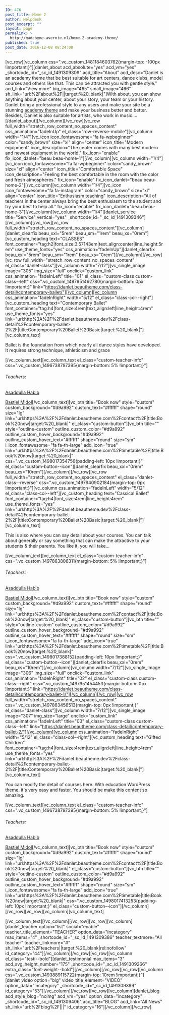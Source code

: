 ```yaml
---
ID: 476
post_title: Home 2
author: Helpdesk
post_excerpt: ""
layout: page
permalink: >
  http://madebyme-avernie.nl/home-2-academy-theme/
published: true
post_date: 2016-12-08 08:24:00
---
```

[vc_row][vc_column css=".vc_custom_1481184603762{margin-top: -100px !important;}"][danlet_about acd_absolute="yes" acd_vm="yes" _shortcode_id="_sc_id_1491309309" acd_title="About" acd_desc="Danlet is an academy theme that be best suitable for art centers, dance clubs, model courses and others like that. This can be attracted you with gentle style." acd_link="View more" big_image="465" small_image="466" sh_link="url:%2Fabout%2F||target:%20_blank|"]With about, you can show anything about your center, about your story, your team or your history. Danlet bring a professional style to any users and make your site be a stunning <a href="http://danlet.beautheme.com/home-2-academy-theme/" target="_blank" rel="noopener noreferrer">academy theme</a> and make your business better and better. Besides, Danlet is also suitable for artists, who work in music….[/danlet_about][/vc_column][/vc_row][vc_row full_width="stretch_row_content_no_spaces_content" css_animation="fadeInUp" el_class="row-reverse-mobile"][vc_column width="1/4"][vc_icon icon_fontawesome="fa fa-wpbeginner" color="sandy_brown" size="xl" align="center" icon_title="Modern equipment" icon_description="The center comes with many best modern and newest equipment in the world." fix_icon="enable" fix_icon_danlet="beau beau-home-1"][/vc_column][vc_column width="1/4"][vc_icon icon_fontawesome="fa fa-wpbeginner" color="sandy_brown" size="xl" align="center" icon_title="Comfortable Space" icon_description="Feeling the best comfortable in the room with the color and fresh atmospheres." fix_icon="enable" fix_icon_danlet="beau beau-home-2"][/vc_column][vc_column width="1/4"][vc_icon icon_fontawesome="fa fa-instagram" color="sandy_brown" size="xl" align="center" icon_title="Enthusiasm teaching" icon_description="All of teachers in the center always bring the best enthusiasm to the student and try your best to help all." fix_icon="enable" fix_icon_danlet="beau beau-home-3"][/vc_column][vc_column width="1/4"][danlet_service title="Service" vertical="yes" _shortcode_id="_sc_id_1491309346"][/vc_column][/vc_row][vc_row full_width="stretch_row_content_no_spaces_content"][vc_column][danlet_clearfix beau_xxl="5rem" beau_sm="1rem" beau_xs="0rem"][vc_custom_heading text="CLASSES" font_container="tag:h2|font_size:3.57143em|text_align:center|line_height:5rem" use_theme_fonts="yes" css_animation="fadeInUp"][danlet_clearfix beau_xxl="5rem" beau_sm="1rem" beau_xs="0rem"][/vc_column][/vc_row][vc_row full_width="stretch_row_content_no_spaces_content" el_class="danlet-class"][vc_column width="7/12"][vc_single_image image="305" img_size="full" onclick="custom_link" css_animation="fadeInLeft" title="01" el_class="custom-class custom-class--left" css=".vc_custom_1497951462780{margin-bottom: 0px !important;}" link="https://danlet.beautheme.com/class-detail/contemporary-ballet/"][/vc_column][vc_column css_animation="fadeInRight" width="5/12" el_class="class-col--right"][vc_custom_heading text="Contemporary Ballet" font_container="tag:h4|font_size:4rem|text_align:left|line_height:4rem" use_theme_fonts="yes" link="url:http%3A%2F%2Fdanlet.beautheme.dev%2Fclass-detail%2Fcontemporary-ballet-2%2F|title:Contemporary%20Ballet%20Basic|target:%20_blank|"][vc_column_text]
<p class="" data-wow-delay="0.15s" data-color="sh_description">Ballet is the foundation from which nearly all dance styles have developed. It requires strong technique, athleticism and grace</p>
[/vc_column_text][vc_column_text el_class="custom-teacher-info" css=".vc_custom_1496738797395{margin-bottom: 5% !important;}"]
<h6>Teachers:</h6>
<a href="http://danlet.beautheme.com/teacher-profile/alex-fiva/" target="_blank" rel="noopener noreferrer">Asaddulla Habib</a>

<a href="http://danlet.beautheme.com/teacher-profile/bastien-midol/" target="_blank" rel="noopener noreferrer">Bastiel Midol</a>[/vc_column_text][vc_btn title="Book now" style="custom" custom_background="#d9a992" custom_text="#ffffff" shape="round" size="lg" link="url:https%3A%2F%2Fdanlet.beautheme.com%2Fcontact%2F|title:Book%20now|target:%20_blank|" el_class="custom-button"][vc_btn title="" style="outline-custom" outline_custom_color="#d9a992" outline_custom_hover_background="#d9a992" outline_custom_hover_text="#ffffff" shape="round" size="sm" i_icon_fontawesome="fa fa-th-large" add_icon="true" link="url:https%3A%2F%2Fdanlet.beautheme.com%2Ftimetable%2F|title:Book%20now|target:%20_blank|" css=".vc_custom_1498017354756{padding-left: 10px !important;}" el_class="custom-button--icon"][danlet_clearfix beau_xxl="0rem" beau_xs="10rem"][/vc_column][/vc_row][vc_row full_width="stretch_row_content_no_spaces_content" el_class="danlet-class--reverse" css=".vc_custom_1497940902184{margin-top: 0px !important;}"][vc_column css_animation="fadeInLeft" width="5/12" el_class="class-col--left"][vc_custom_heading text="Cassical Ballet" font_container="tag:h4|font_size:4rem|line_height:4rem" use_theme_fonts="yes" link="url:http%3A%2F%2Fdanlet.beautheme.dev%2Fclass-detail%2Fcontemporary-ballet-2%2F|title:Contemporary%20Ballet%20Basic|target:%20_blank|"][vc_column_text]
<p class="" data-wow-delay="0.15s" data-color="sh_description">This is also where you can say detail about your courses. You can talk about generally or say something that can make the attractive to your students &amp; their parents. You like it, you will take...</p>
[/vc_column_text][vc_column_text el_class="custom-teacher-info" css=".vc_custom_1497863806311{margin-bottom: 5% !important;}"]
<h6>Teachers:</h6>
<a href="http://danlet.beautheme.com/teacher-profile/alex-fiva/" target="_blank" rel="noopener noreferrer">Asaddulla Habib</a>

<a href="http://danlet.beautheme.com/teacher-profile/bastien-midol/" target="_blank" rel="noopener noreferrer">Bastiel Midol</a>[/vc_column_text][vc_btn title="Book now" style="custom" custom_background="#d9a992" custom_text="#ffffff" shape="round" size="lg" link="url:https%3A%2F%2Fdanlet.beautheme.com%2Fcontact%2F|title:Book%20now|target:%20_blank|" el_class="custom-button"][vc_btn title="" style="outline-custom" outline_custom_color="#d9a992" outline_custom_hover_background="#d9a992" outline_custom_hover_text="#ffffff" shape="round" size="sm" i_icon_fontawesome="fa fa-th-large" add_icon="true" link="url:https%3A%2F%2Fdanlet.beautheme.com%2Ftimetable%2F|title:Book%20now|target:%20_blank|" css=".vc_custom_1498017388152{padding-left: 10px !important;}" el_class="custom-button--icon"][danlet_clearfix beau_xxl="0rem" beau_xs="10rem"][/vc_column][vc_column width="7/12"][vc_single_image image="306" img_size="full" onclick="custom_link" css_animation="fadeInRight" title="02" el_class="custom-class custom-class--right" css=".vc_custom_1497951454453{margin-bottom: 0px !important;}" link="https://danlet.beautheme.com/class-detail/contemporary-ballet-1/"][/vc_column][/vc_row][vc_row full_width="stretch_row_content_no_spaces_content" css=".vc_custom_1497863456513{margin-top: 0px !important;}" el_class="danlet-class"][vc_column width="7/12"][vc_single_image image="307" img_size="large" onclick="custom_link" css_animation="fadeInLeft" title="03" el_class="custom-class custom-class--left" link="https://danlet.beautheme.com/class-detail/contemporary-ballet-2/"][/vc_column][vc_column css_animation="fadeInRight" width="5/12" el_class="class-col--right"][vc_custom_heading text="Gifted Children" font_container="tag:h4|font_size:4rem|text_align:left|line_height:4rem" use_theme_fonts="yes" link="url:http%3A%2F%2Fdanlet.beautheme.dev%2Fclass-detail%2Fcontemporary-ballet-2%2F|title:Contemporary%20Ballet%20Basic|target:%20_blank|"][vc_column_text]
<p class="" data-wow-delay="0.15s" data-color="sh_description">You can modify the detail of courses here. With education WordPress theme, it's very easy and faster. You should be make this content so amazing.</p>
[/vc_column_text][vc_column_text el_class="custom-teacher-info" css=".vc_custom_1496738797395{margin-bottom: 5% !important;}"]
<h6>Teachers:</h6>
<a href="http://danlet.beautheme.com/teacher-profile/alex-fiva/" target="_blank" rel="noopener noreferrer">Asaddulla Habib</a>

<a href="http://danlet.beautheme.com/teacher-profile/bastien-midol/" target="_blank" rel="noopener noreferrer">Bastiel Midol</a>[/vc_column_text][vc_btn title="Book now" style="custom" custom_background="#d9a992" custom_text="#ffffff" shape="round" size="lg" link="url:https%3A%2F%2Fdanlet.beautheme.com%2Fcontact%2F|title:Book%20now|target:%20_blank|" el_class="custom-button"][vc_btn title="" style="outline-custom" outline_custom_color="#d9a992" outline_custom_hover_background="#d9a992" outline_custom_hover_text="#ffffff" shape="round" size="sm" i_icon_fontawesome="fa fa-th-large" add_icon="true" link="url:https%3A%2F%2Fdanlet.beautheme.com%2Ftimetable|title:Book%20now|target:%20_blank|" css=".vc_custom_1498017413253{padding-left: 10px !important;}" el_class="custom-button--icon"][/vc_column][/vc_row][vc_row][vc_column][vc_column_text]

[/vc_column_text][/vc_column][/vc_row][vc_row][vc_column][danlet_teacher option="list" social="enable" teacher_title_element="TEACHER" option_data="incategory" max_items="4" _shortcode_id="_sc_id_1491309386" teacher_textmore="All teacher" teacher_linkmore="#" sh_link="url:%2Fteachers||target:%20_blank|rel:nofollow" id_category="44"][/vc_column][/vc_row][vc_row][vc_column el_class="testi--bold"][danlet_testimonial max_items="3" acd_svg_height_number="175" _shortcode_id="_sc_id_1491309266" extra_class="font-weight--bold"][/vc_column][/vc_row][vc_row][vc_column css=".vc_custom_1493889115722{margin-top: 10rem !important;}"][danlet_video option="big" video_title_element="VIDEO" option_data="incategory" _shortcode_id="_sc_id_1491309399" id_category="53"][/vc_column][/vc_row][vc_row][vc_column][danlet_blog acd_style_blog="noimg" acd_vm="yes" option_data="incategory" _shortcode_id="_sc_id_1491309406" acd_title="BLOG" acd_link="All News" sh_link="url:%2Fblog%2F|||" id_category="16"][/vc_column][/vc_row]